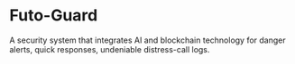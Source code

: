 # Futo-Guard
A security system that integrates AI and blockchain technology for danger alerts, quick responses, undeniable distress-call logs.
